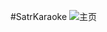 #SatrKaraoke
![主页](http://ilang.senriot.com:9000/ilang/images/001%E9%A6%96%E9%A1%B5.png "在这里输入图片标题")
